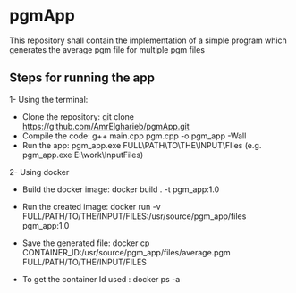 # pgmApp
This repository shall contain the implementation of a simple program which generates the average pgm file for multiple pgm files

## Steps for running the app

1- Using the terminal:

- Clone the repository:  git clone https://github.com/AmrElgharieb/pgmApp.git  
- Compile the code:      g++  main.cpp  pgm.cpp -o pgm_app -Wall  
- Run the app:           pgm_app.exe FULL\\PATH\\TO\\THE\\INPUT\\FIles     (e.g. pgm_app.exe E:\\work\\InputFiles)


2- Using docker

- Build the docker image:   docker build . -t pgm_app:1.0
- Run the created image:    docker run -v FULL/PATH/TO/THE/INPUT/FILES:/usr/source/pgm_app/files pgm_app:1.0
- Save the generated file: 	docker cp CONTAINER_ID:/usr/source/pgm_app/files/average.pgm  FULL/PATH/TO/THE/INPUT/FILES

- To get the container Id used : docker ps -a 
